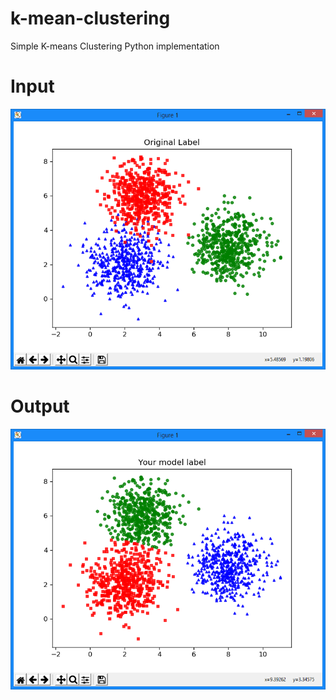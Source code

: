 # k-mean-clustering
Simple K-means Clustering Python implementation



# Input
![alt text](image/og.png)

# Output
![alt text](image/k-means.png)
